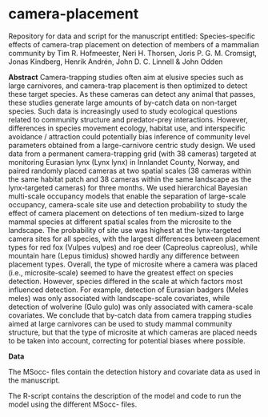 # camera-placement
Repository for data and script for the manuscript entitled: Species-specific effects of camera-trap placement on detection of members of a mammalian community by Tim R. Hofmeester, Neri H. Thorsen, Joris P. G. M. Cromsigt, Jonas Kindberg, Henrik Andrén, John D. C. Linnell & John Odden 

<b>Abstract</b></n>
Camera-trapping studies often aim at elusive species such as large carnivores, and camera-trap placement is then optimized to detect these target species. As these cameras can detect any animal that passes, these studies generate large amounts of by-catch data on non-target species. Such data is increasingly used to study ecological questions related to community structure and predator-prey interactions. However, differences in species movement ecology, habitat use, and interspecific avoidance / attraction could potentially bias inference of community level parameters obtained from a large-carnivore centric study design. We used data from a permanent camera-trapping grid (with 38 cameras) targeted at monitoring Eurasian lynx (Lynx lynx) in Innlandet County, Norway, and paired randomly placed cameras at two spatial scales (38 cameras within the same habitat patch and 38 cameras within the same landscape as the lynx-targeted cameras) for three months. We used hierarchical Bayesian multi-scale occupancy models that enable the separation of large-scale occupancy, camera-scale site use and detection probability to study the effect of camera placement on detections of ten medium-sized to large mammal species at different spatial scales from the microsite to the landscape. The probability of site use was highest at the lynx-targeted camera sites for all species, with the largest differences between placement types for red fox (Vulpes vulpes) and roe deer (Capreolus capreolus), while mountain hare (Lepus timidus) showed hardly any difference between placement types. Overall, the type of microsite where a camera was placed (i.e., microsite-scale) seemed to have the greatest effect on species detection. However, species differed in the scale at which factors most influenced detection. For example, detection of Eurasian badgers (Meles meles) was only associated with landscape-scale covariates, while detection of wolverine (Gulo gulo) was only associated with camera-scale covariates. We conclude that by-catch data from camera trapping studies aimed at large carnivores can be used to study mammal community structure, but that the type of microsite at which cameras are placed needs to be taken into account, correcting for potential biases where possible.

<b>Data</b>

The MSocc- files contain the detection history and covariate data as used in the manuscript.

The R-script contains the description of the model and code to run the model using the different MSocc- files.
